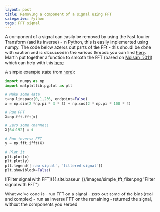 ```yaml
---
layout: post
title: Removing a component of a signal using FFT
categories: Python
tags: FFT signal
---
```


A component of a signal can easily be removed by using the Fast fourier Transform (and its inverse) - in Python, this is easily implemented using numpy. The code below azeros out parts of the FFt - this shoudl be done with caution and is dicsussed in the various threads you can find [here](https://dsp.stackexchange.com/questions/6220/why-is-it-a-bad-idea-to-filter-by-zeroing-out-fft-bins). Martin put together a function to smooth the FFT (based on [Moisan, 2011](https://link.springer.com/article/10.1007/s10851-010-0227-1)) which can help with this [here](https://github.com/mewo2/smoothfft).

A simple example (take from [here](https://dsp.stackexchange.com/questions/6220/why-is-it-a-bad-idea-to-filter-by-zeroing-out-fft-bins)):

```python
import numpy as np
import matplotlib.pyplot as plt

# Make some data
t=np.linspace(0,1,256, endpoint=False)
x = np.sin(2 *np.pi * 3 * t) + np.cos(2 * np.pi * 100 * t)

# Run FFT
X=np.fft.fft(x)

# Zero some channels
X[64:192] = 0

# Run inverse FFT
y = np.fft.ifft(X)

# Plot it
plt.plot(x)
plt.plot(y)
plt.legend(['raw signal', 'filtered signal'])
plt.show(block=False)
```

![Filter signal with FFT]({{ site.baseurl }}/images/simple_fft_filter.png "Filter signal with FFT")

What we've done is
	- run FFT on a signal
	- zero out some of the bins (real and complex)
	- run an inverse FFT on the remaining
	- returned the signal, without the components you zeroed
	


   
